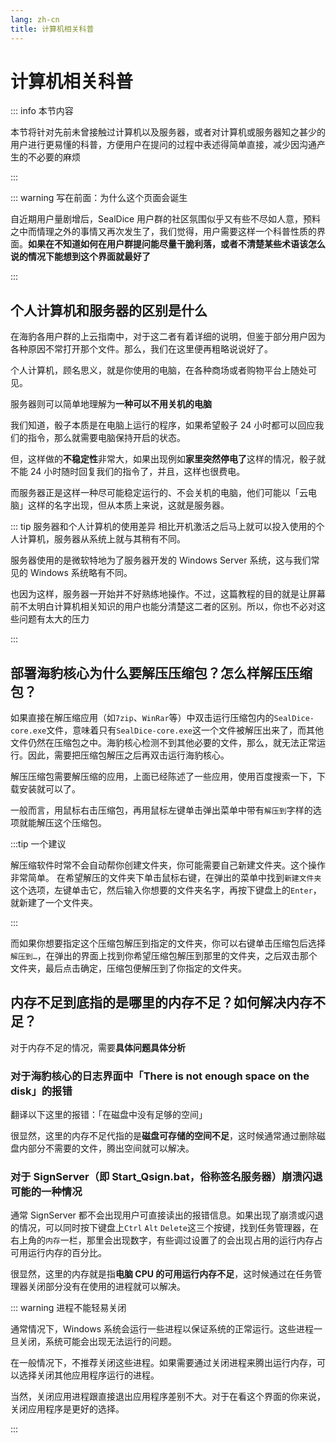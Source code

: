 ```yaml
---
lang: zh-cn
title: 计算机相关科普
---
```

# 计算机相关科普



::: info 本节内容

本节将针对先前未曾接触过计算机以及服务器，或者对计算机或服务器知之甚少的用户进行更易懂的科普，方便用户在提问的过程中表述得简单直接，减少因沟通产生的不必要的麻烦

:::

::: warning 写在前面：为什么这个页面会诞生

自近期用户量剧增后，SealDice 用户群的社区氛围似乎又有些不尽如人意，预料之中而情理之外的事情又再次发生了，我们觉得，用户需要这样一个科普性质的界面。**如果在不知道如何在用户群提问能尽量干脆利落，或者不清楚某些术语该怎么说的情况下能想到这个界面就最好了**

:::

## 个人计算机和服务器的区别是什么
在海豹各用户群的上云指南中，对于这二者有着详细的说明，但鉴于部分用户因为各种原因不常打开那个文件。那么，我们在这里便再粗略说说好了。

个人计算机，顾名思义，就是你使用的电脑，在各种商场或者购物平台上随处可见。

服务器则可以简单地理解为**一种可以不用关机的电脑**

我们知道，骰子本质是在电脑上运行的程序，如果希望骰子 24 小时都可以回应我们的指令，那么就需要电脑保持开启的状态。

但，这样做的**不稳定性**非常大，如果出现例如**家里突然停电了**这样的情况，骰子就不能 24 小时随时回复我们的指令了，并且，这样也很费电。

而服务器正是这样一种尽可能稳定运行的、不会关机的电脑，他们可能以「云电脑」这样的名字出现，但从本质上来说，这就是服务器。

::: tip 服务器和个人计算机的使用差异
相比开机激活之后马上就可以投入使用的个人计算机，服务器从系统上就与其稍有不同。

服务器使用的是微软特地为了服务器开发的 Windows Server 系统，这与我们常见的 Windows 系统略有不同。

也因为这样，服务器一开始并不好熟练地操作。不过，这篇教程的目的就是让屏幕前不太明白计算机相关知识的用户也能分清楚这二者的区别。所以，你也不必对这些问题有太大的压力

:::

## 部署海豹核心为什么要解压压缩包？怎么样解压压缩包？

如果直接在解压缩应用（如`7zip`、`WinRar`等）中双击运行压缩包内的`SealDice-core.exe`文件，意味着只有`SealDice-core.exe`这一个文件被解压出来了，而其他文件仍然在压缩包之中。海豹核心检测不到其他必要的文件，那么，就无法正常运行。因此，需要把压缩包解压之后再双击运行海豹核心。

解压压缩包需要解压缩的应用，上面已经陈述了一些应用，使用百度搜索一下，下载安装就可以了。

一般而言，用鼠标右击压缩包，再用鼠标左键单击弹出菜单中带有`解压到`字样的选项就能解压这个压缩包。

:::tip 一个建议

解压缩软件时常不会自动帮你创建文件夹，你可能需要自己新建文件夹。这个操作非常简单。
在希望解压的文件夹下单击鼠标右键，在弹出的菜单中找到`新建文件夹`这个选项，左键单击它，然后输入你想要的文件夹名字，再按下键盘上的`Enter`，就新建了一个文件夹。

:::

而如果你想要指定这个压缩包解压到指定的文件夹，你可以右键单击压缩包后选择`解压到…`，在弹出的界面上找到你希望压缩包解压到那里的文件夹，之后双击那个文件夹，最后点击确定，压缩包便解压到了你指定的文件夹。

## 内存不足到底指的是哪里的内存不足？如何解决内存不足？

对于内存不足的情况，需要**具体问题具体分析**

### 对于海豹核心的日志界面中「There is not enough space on the disk」的报错

翻译以下这里的报错：「在磁盘中没有足够的空间」

很显然，这里的内存不足代指的是**磁盘可存储的空间不足**，这时候通常通过删除磁盘内部分不需要的文件，腾出空间就可以解决。

### 对于 SignServer（即 Start_Qsign.bat，俗称签名服务器）崩溃闪退可能的一种情况

通常 SignServer 都不会出现用户可直接读出的报错信息。如果出现了崩溃或闪退的情况，可以同时按下键盘上`Ctrl` `Alt` `Delete`这三个按键，找到任务管理器，在右上角的`内存`一栏，那里会出现数字，有些调过设置了的会出现占用的运行内存占可用运行内存的百分比。

很显然，这里的内存就是指**电脑 CPU 的可用运行内存不足**，这时候通过在任务管理器关闭部分没有在使用的进程就可以解决。

::: warning 进程不能轻易关闭

通常情况下，Windows 系统会运行一些进程以保证系统的正常运行。这些进程一旦关闭，系统可能会出现无法运行的问题。

在一般情况下，不推荐关闭这些进程。如果需要通过关闭进程来腾出运行内存，可以选择关闭其他应用程序运行的进程。

当然，关闭应用进程跟直接退出应用程序差别不大。对于在看这个界面的你来说，关闭应用程序是更好的选择。

:::

